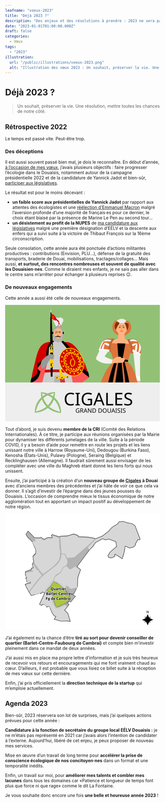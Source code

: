 ```yaml
---
leafname: "voeux-2023"
title: "Déjà 2023 ?"
description: "Des enjeux et des résolutions à prendre : 2023 ne sera pas en reste, voici mes priorités."
date: "2023-01-01T01:00:00.000Z"
draft: false
categories:
  - Vœux
tags:
  - "2023"
illustration:
  url: "/public/illustrations/voeux-2023.png"
  alt: "Illustration des vœux 2023 : Un souhait, préserver la vie. Une résolution, mettre toutes les chances de notre côté."
---
```


# Déjà 2023 ?

> Un souhait, préserver la vie. Une résolution, mettre toutes les chances de notre côté.

## Rétrospective 2022

Le temps est passé vite. Peut-être trop.

### Des déceptions

Il est aussi souvent passé bien mal, je dois le reconnaître. En début d’année, [à l’occasion de mes vœux](./retrospective-2021-et-perspectives-2022), j’avais plusieurs objectifs : faire progresser l’écologie dans le Douaisis, notamment autour de la campagne présidentielle 2022 et de la candidature de Yannick Jadot et bien-sûr, [participer aux législatives](./profession-de-foi-legislatives-2022).

Le résultat est pour le moins décevant :
- **un faible score aux présidentielles de Yannick Jadot** par rapport aux attentes des écologistes et une [réélection d’Emmanuel Macron](./second-tour-un-sursis-plus-qu-un-sursaut) malgré l’aversion profonde d’une majorité de français·es pour ce dernier, le choix étant biaisé par la présence de Marine Le Pen au second tour…
- **un désistement au profit de la NUPES** de [ma candidature aux législatives](./legislatives-2022-pas-investi-mais-implique) malgré une première désignation d’EÉLV et la descente aux enfers qui a suivi suite à la victoire de Thibaut François sur la 16ème circonscription.

Seule consolation, cette année aura été ponctuée d’actions militantes productives : contributions (Envision, PLU…), défense de la gratuité des transports, braderie de Douai, mobilisations, tractages/collages… Mais aussi, **et surtout, des rencontres nombreuses et souvent de qualité avec les Douaisien·nes**. Comme le diraient mes enfants, je ne sais pas aller dans le centre sans m’arrêter pour échanger à plusieurs reprises 😉.

### De nouveaux engagements

Cette année a aussi été celle de nouveaux engagements.

![Logo des Cigales Grand Douaisis](/public/illustrations/cigales-grand-douaisis.svg "🖼➡️")

Tout d’abord, je suis devenu **membre de la CRI** (Comité des Relations Internationales). À ce titre, je participe aux réunions organisées par la Mairie pour dynamiser les différents jumelages de la ville. Suite à la période COVID, il y a besoin d’aide pour remettre en route les projets et les liens unissant notre ville à Harrow (Royaume-Uni), Dedougou (Burkina Faso), Kenosha (États-Unis), Pulawy (Pologne), Seraing (Belgique) et Recklinghausen (Allemagne). Il faudrait sûrement aussi envisager de les compléter avec une ville du Maghreb étant donné les liens forts qui nous unissent.

Ensuite, j’ai participé à la création d’un **nouveau groupe de [Cigales](https://www.cigales-hautsdefrance.org/) à Douai** avec d’anciens membres des précédentes et j’ai hâte de voir ce que cela va donner. Il s’agit d’investir de l’épargne dans des jeunes pousses du Douaisis. L’occasion de comprendre mieux le tissus économique de notre agglomération tout en apportant un impact positif au développement de notre région.

![Mise en avant du quartier Barlet-Centre-Faubourg de Cambrai](/public/illustrations/douai-quartier-barlet-centre.svg "🖼⬅️")

J’ai également eu la chance d’être **tiré au sort pour devenir conseiller de quartier (Barlet-Centre-Faubourg de Cambrai)** et compte bien m’investir pleinement dans ce mandat de deux années.

J’ai aussi mis en place ma propre lettre d’information et je suis très heureux de recevoir vos retours et encouragements qui me font vraiment chaud au cœur. D’ailleurs, il est probable que vous lisiez ce billet suite à la réception de mes vœux sur cette dernière.

Enfin, j’ai pris officiellement la **direction technique de la startup** qui m’emploie actuellement.

## Agenda 2023

Bien-sûr, 2023 réservera son lot de surprises, mais j’ai quelques actions prévues pour cette année :

**Candidature à la fonction de secrétaire du groupe local EÉLV Douaisis :** je ne m’étais pas représenté en 2021 car j’avais alors l’intention de candidater à l’externe. Aujourd’hui, libéré de cet enjeu, je peux proposer de nouveau mes services.

Mise en œuvre d’un travail de long terme pour **accélérer la prise de conscience écologique de nos concitoyen·nes** dans un format et une temporalité inédits.

Enfin, un travail sur moi, pour **améliorer mes talents et combler mes lacunes** dans tous les domaines car «Patience et longueur de temps font plus que force ni que rage» comme le dit La Fontaine.

Je vous souhaite donc encore une fois **une belle et heureuse année 2023** !
